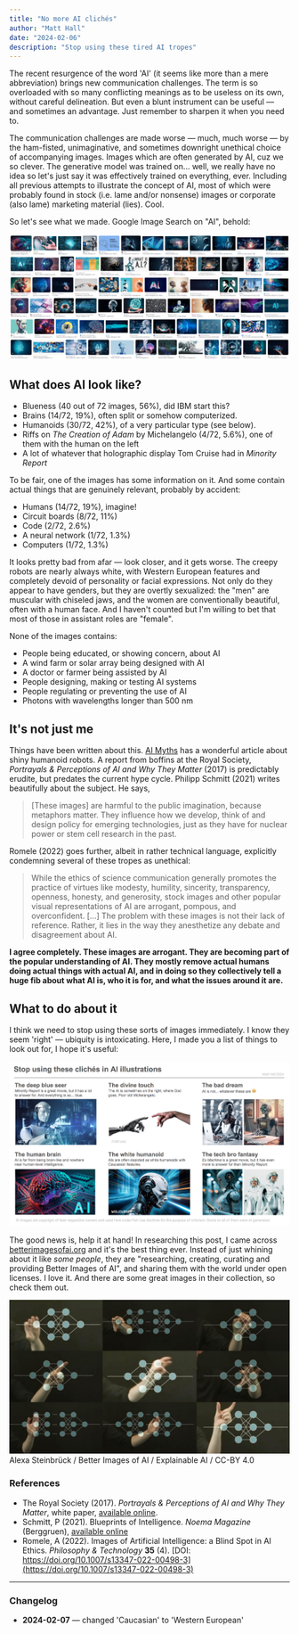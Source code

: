 ```yaml
---
title: "No more AI clichés"
author: "Matt Hall"
date: "2024-02-06"
description: "Stop using these tired AI tropes"
---
```


The recent resurgence of the word 'AI' (it seems like more than a mere abbreviation) brings new communication challenges. The term is so overloaded with so many conflicting meanings as to be useless on its own, without careful delineation. But even a blunt instrument can be useful &mdash; and sometimes an advantage. Just remember to sharpen it when you need to.

The communication challenges are made worse &mdash; much, much worse &mdash; by the ham-fisted, unimaginative, and sometimes downright unethical choice of accompanying images. Images which are often generated by AI, cuz we so clever. The generative model was trained on... well, we really have no idea so let's just say it was effectively trained on everything, ever. Including all previous attempts to illustrate the concept of AI, most of which were probably found in stock (i.e. lame and/or nonsense) images or corporate (also lame) marketing material (lies). Cool.

So let's see what we made. Google Image Search on "AI", behold:

![Google Image Search for the word 'AI'](google-image-search-ai.png)


## What does AI look like? 

- Blueness (40 out of 72 images, 56%), did IBM start this?
- Brains (14/72, 19%), often split or somehow computerized.
- Humanoids (30/72, 42%), of a very particular type (see below).
- Riffs on _The Creation of Adam_ by Michelangelo (4/72, 5.6%), one of them with the human on the left
- A lot of whatever that holographic display Tom Cruise had in _Minority Report_

To be fair, one of the images has some information on it. And some contain actual things that are genuinely relevant, probably by accident:

- Humans (14/72, 19%), imagine!
- Circuit boards (8/72, 11%)
- Code (2/72, 2.6%)
- A neural network (1/72, 1.3%)
- Computers (1/72, 1.3%)

It looks pretty bad from afar &mdash; look closer, and it gets worse. The creepy robots are nearly always white, with Western European features and completely devoid of personality or facial expressions. Not only do they appear to have genders, but they are overtly sexualized: the "men" are muscular with chiseled jaws, and the women are conventionally beautiful, often with a human face. And I haven't counted but I'm willing to bet that most of those in assistant roles are "female". 

None of the images contains:

- People being educated, or showing concern, about AI
- A wind farm or solar array being designed with AI
- A doctor or farmer being assisted by AI
- People designing, making or testing AI systems
- People regulating or preventing the use of AI
- Photons with wavelengths longer than 500 nm


## It's not just me

Things have been written about this. [AI Myths](https://www.aimyths.org/ai-equals-shiny-humanoid-robots) has a wonderful article about shiny humanoid robots. A report from boffins at the Royal Society, _Portrayals & Perceptions of AI and Why They Matter_ (2017) is predictably erudite, but predates the current hype cycle. Philipp Schmitt (2021) writes beautifully about the subject. He says,

> [These images] are harmful to the public imagination, because metaphors matter. They influence how we develop, think of and design policy for emerging technologies, just as they have for nuclear power or stem cell research in the past.

Romele (2022) goes further, albeit in rather technical language, explicitly condemning several of these tropes as unethical:

> While the ethics of science communication generally promotes the practice of virtues like modesty, humility, sincerity, transparency, openness, honesty, and generosity, stock images and other popular visual representations of AI are arrogant, pompous, and overconfident. [...] The problem with these images is not their lack of reference. Rather, it lies in the way they anesthetize any debate and disagreement about AI.

**I agree completely. These images are arrogant. They are becoming part of the popular understanding of AI. They mostly remove actual humans doing actual things with actual AI, and in doing so they collectively tell a huge fib about what AI is, who it is for, and what the issues around it are.**


## What to do about it

I think we need to stop using these sorts of images immediately. I know they seem 'right' &mdash; ubiquity is intoxicating. Here, I made you a list of things to look out for, I hope it's useful:

![List of tropes to avoid in AI illustrations](tropes-to-avoid-in-ai-illustration.png)

The good news is, help it at hand! In researching this post, I came across [betterimagesofai.org](https://betterimagesofai.org/) and it's the best thing ever. Instead of just whining about it like _some people_, they are "researching, creating, curating and providing Better Images of AI", and sharing them with the world under open licenses. I love it. And there are some great images in their collection, so check them out.

![Alexa Steinbrück / Better Images of AI / Explainable AI / CC-BY 4.0](Alexa-Steinbruck_Explainable_AI_5286x2903.jpg)
Alexa Steinbrück / Better Images of AI / Explainable AI / CC-BY 4.0


### References

- The Royal Society (2017). _Portrayals & Perceptions of AI and Why They Matter_, white paper, [available online](https://royalsociety.org/-/media/policy/projects/ai-narratives/AI-narratives-workshop-findings.pdf).
- Schmitt, P (2021). Blueprints of Intelligence. _Noema Magazine_ (Berggruen), [available online](https://www.noemamag.com/blueprints-of-intelligence/)
- Romele, A (2022). Images of Artificial Intelligence: a Blind Spot in AI Ethics. _Philosophy & Technology_ **35** (4). [DOI: https://doi.org/10.1007/s13347-022-00498-3](https://doi.org/10.1007/s13347-022-00498-3)

---

### Changelog

- **2024-02-07** — changed 'Caucasian' to 'Western European'
